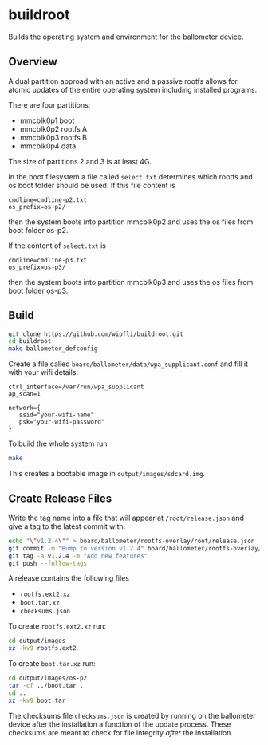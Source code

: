 # buildroot

Builds the operating system and environment for the ballometer device.

## Overview

A dual partition approad with an active and a passive rootfs allows for atomic updates of the entire operating system including installed programs.

There are four partitions:

 * mmcblk0p1 boot
 * mmcblk0p2 rootfs A
 * mmcblk0p3 rootfs B
 * mmcblk0p4 data
 
The size of partitions 2 and 3 is at least 4G. 

In the boot filesystem a file called ```select.txt``` determines which rootfs and os boot folder should be used. 
If this file content is 
```
cmdline=cmdline-p2.txt
os_prefix=os-p2/
```
then the system boots into partition mmcblk0p2 and uses the os files from boot folder os-p2. 

If the content of ```select.txt``` is
```
cmdline=cmdline-p3.txt
os_prefix=os-p3/
```
then the system boots into partition mmcblk0p3 and uses the os files from boot folder os-p3.

## Build

```bash
git clone https://github.com/wipfli/buildroot.git
cd buildroot
make ballometer_defconfig
```

Create a file called ```board/ballometer/data/wpa_supplicant.conf``` and fill it with your wifi details:
```
ctrl_interface=/var/run/wpa_supplicant
ap_scan=1
 
network={
   ssid="your-wifi-name"
   psk="your-wifi-password"
}
```

To build the whole system run
```bash
make
```

This creates a bootable image in ```output/images/sdcard.img```.

## Create Release Files

Write the tag name into a file that will appear at ```/root/release.json``` and give a tag to the latest commit with:

```bash
echo "\"v1.2.4\"" > board/ballometer/rootfs-overlay/root/release.json
git commit -m "Bump to version v1.2.4" board/ballometer/rootfs-overlay/root/release.json
git tag -a v1.2.4 -m "Add new features"
git push --follow-tags
```

A release contains the following files
 * ```rootfs.ext2.xz```
 * ```boot.tar.xz```
 * ```checksums.json```

To create ```rootfs.ext2.xz``` run:
```bash
cd output/images
xz -kv9 rootfs.ext2
```
To create ```boot.tar.xz``` run:
```bash
cd output/images/os-p2
tar -cf ../boot.tar .
cd ..
xz -kv9 boot.tar
```
The checksums file ```checksums.json``` is created by running on the ballometer device after the installation a function of the update process. These checksums are meant to check for file integrity *after* the installation.

